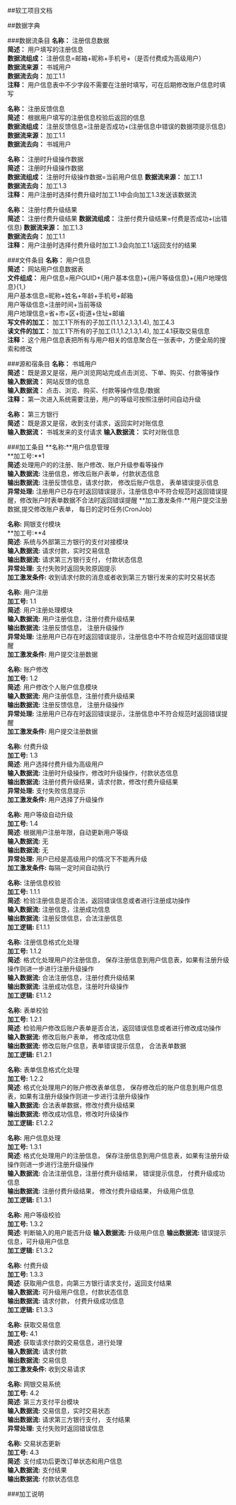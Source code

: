 ##软工项目文档

##数据字典

###数据流条目
**名称：** 注册信息数据            
**简述：** 用户填写的注册信息          
**数据流组成：** 注册信息=邮箱+昵称+手机号+（是否付费成为高级用户）        
**数据流来源：** 书城用户      
**数据流去向：** 加工1.1    
**注释：**  用户信息表中不少字段不需要在注册时填写，可在后期修改账户信息时填写

**名称：** 注册反馈信息            
**简述：** 根据用户填写的注册信息校验后返回的信息          
**数据流组成：** 注册反馈信息=注册是否成功+(注册信息中错误的数据项提示信息)        
**数据流来源：** 加工1.1      
**数据流去向：** 书城用户    

**名称：** 注册时升级操作数据               
**简述：** 注册时升级操作数据    
**数据流组成：** 注册时升级操作数据=当前用户信息
**数据流来源：** 加工1.1      
**数据流去向：** 加工1.3    
**注释：**  用户注册时选择付费升级时加工1.1中会向加工1.3发送该数据流

**名称：** 注册付费升级结果               
**简述：** 注册付费升级结果 
**数据流组成：** 注册付费升级结果=付费是否成功+(出错信息)
**数据流来源：** 加工1.3      
**数据流去向：** 加工1.1    
**注释：**  用户注册时选择付费升级时加工1.3会向加工1.1返回支付的结果






   


###文件条目
**名称：** 用户信息        
**简述：** 网站用户信息数据表        
**文件组成：** 用户信息=用户GUID+{用户基本信息}+{用户等级信息}+{用户地理信息}{1,}    
用户基本信息=昵称+姓名+年龄+手机号+邮箱    
用户等级信息=注册时间+当前等级    
用户地理信息=省+市+区+街道+住址+邮编                 
**写文件的加工：** 加工1下所有的子加工(1.1,1.2,1.3,1.4), 加工4.3     
**读文件的加工：** 加工1下所有的子加工(1.1,1.2,1.3,1.4), 加工4.1获取交易信息   
**注释：**  这个用户信息表把所有与用户相关的信息聚合在一张表中，方便全局的搜索和修改

###源和宿条目
**名称：** 书城用户            
**简述：** 既是源又是宿，用户浏览网站完成点击浏览、下单、购买、付款等操作          
**输入数据流：** 网站反馈的信息    
**输入数据流：** 点击、浏览、购买、付款等操作信息/数据    
**注释：**  第一次进入系统需要注册，用户的等级可按照注册时间自动升级    

**名称：** 第三方银行      
**简述：** 既是源又是宿，收到支付请求，返回实时对账信息    
**输入数据流：** 书城发来的支付请求
**输入数据流：** 实时对账信息

###加工条目
**名称:**用户信息管理    **加工号:**1     
**简述**:处理用户的的注册、账户修改、账户升级参看等操作    
**输入数据流:** 注册信息，修改后账户表单，付款状态信息        **输出数据流:** 注册反馈信息，请求付款， 修改后账户信息， 表单错误提示信息         **异常处理:** 注册用户已存在时返回错误提示，注册信息中不符合规范时返回错误提醒，修改账户时表单数据不合法时返回错误提醒**加工激发条件:**用户提交注册数据,提交修改账户表单， 每日的定时任务(CronJob)
**名称:** 网银支付模块       **加工号:**4         
**简述**: 系统与外部第三方银行的支付对接模块    
**输入数据流:** 请求付款，实时交易信息    **输出数据流:** 请求第三方银行支付， 付款状态信息    **异常处理:** 支付失败时返回失败原因提示    **加工激发条件:** 收到请求付款的消息或者收到第三方银行发来的实时交易状态    

**名称:** 用户注册          **加工号:** 1.1        
**简述**: 用户注册处理模块    
**输入数据流:** 用户注册信息，注册付费升级结果    **输出数据流:** 注册反馈信息， 注册升级操作    **异常处理:** 注册用户已存在时返回错误提示，注册信息中不符合规范时返回错误提醒             **加工激发条件:** 用户提交注册数据    
**名称:** 账户修改          **加工号:** 1.2        
**简述**: 用户修改个人账户信息模块    
**输入数据流:** 用户注册信息，注册付费升级结果        **输出数据流:** 注册反馈信息， 注册升级操作        **异常处理:** 注册用户已存在时返回错误提示，注册信息中不符合规范时返回错误提醒                 **加工激发条件:** 用户提交注册数据        
**名称:** 付费升级          **加工号:** 1.3       
**简述**: 用户选择付费升级为高级用户    
**输入数据流:** 注册时升级操作，修改时升级操作，付款状态信息        **输出数据流:** 注册付费升级结果，请求付款，修改付费升级结果    **异常处理:** 支付失败信息提示            **加工激发条件:** 用户选择了升级操作
**名称:** 用户等级自动升级          **加工号:** 1.4        
**简述**: 根据用户注册年限，自动更新用户等级      
**输入数据流:** 无    **输出数据流:** 无    **异常处理:** 用户已经是高级用户的情况下不能再升级    **加工激发条件:** 每隔一定时间自动执行        
**名称:** 注册信息校验          **加工号:** 1.1.1        
**简述**: 检验注册信息是否合法，返回错误信息或者进行注册成功操作   
**输入数据流:** 注册信息，注册成功信息    **输出数据流:** 注册反馈信息，合法注册信息    **加工逻辑:** E1.1.1

**名称:** 注册信息格式化处理          **加工号:** 1.1.2            
**简述**: 格式化处理用户的注册信息， 保存注册信息到用户信息表，如果有注册升级操作则进一步进行注册升级操作    
**输入数据流:** 合法注册信息，注册付费升级结果    **输出数据流:** 注册成功信息，注册时升级操作     **加工逻辑:** E1.1.2    
**名称:** 表单校验    **加工号:** 1.2.1            
**简述**: 检验用户修改后账户表单是否合法，返回错误信息或者进行修改成功操作   
**输入数据流:** 修改后账户表单， 修改成功信息        **输出数据流:** 修改后账户信息，表单错误提示信息， 合法表单数据    **加工逻辑:** E1.2.1 

**名称:** 表单信息格式化处理          **加工号:** 1.2.2            
**简述**: 格式化处理用户的账户修改表单信息， 保存修改后的账户信息到用户信息表，如果有注册升级操作则进一步进行注册升级操作    
**输入数据流:** 合法表单数据，修改付费升级结果    **输出数据流:** 修改成功信息，修改时升级操作         **加工逻辑:** E1.2.2    
**名称:** 用户信息处理                  **加工号:** 1.3.1            
**简述**: 格式化处理用户的注册信息， 保存注册信息到用户信息表，如果有注册升级操作则进一步进行注册升级操作    
**输入数据流:** 合法注册信息，注册付费升级结果， 错误提示信息， 付费升级成功信息      **输出数据流:** 注册付费升级结果， 修改付费升级结果， 升级用户信息         **加工逻辑:** E1.3.1  
**名称:** 用户等级校验        **加工号:** 1.3.2                
**简述**: 判断输入的用户能否升级
**输入数据流:** 升级用户信息**输出数据流:** 错误提示信息，可升级用户信息    **加工逻辑:** E1.3.2    
**名称:** 付费升级         **加工号:** 1.3.3            
**简述**: 获取用户信息，向第三方银行请求支付，返回支付结果        
**输入数据流:** 可升级用户信息，付款状态信息     **输出数据流:** 请求付款， 付费升级成功信息        **加工逻辑:** E1.3.3    
    
**名称:** 获取交易信息              **加工号:** 4.1            
**简述**: 获取请求付款的交易信息，进行处理        
**输入数据流:** 请求付款    **输出数据流:** 交易信息        **加工激发条件:** 收到交易请求
**名称:** 网银交易系统          **加工号:** 4.2        
**简述**: 第三方支付平台模块    
**输入数据流:** 交易信息，实时交易状态    **输出数据流:** 请求第三方银行支付， 支付结果    **异常处理:** 支付失败时返回错误信息        
**名称:** 交易状态更新          **加工号:** 4.3        
**简述**: 支付成功后更改订单状态和用户信息    
**输入数据流:** 支付结果        **输出数据流:** 付款状态信息    

    
  












###加工说明